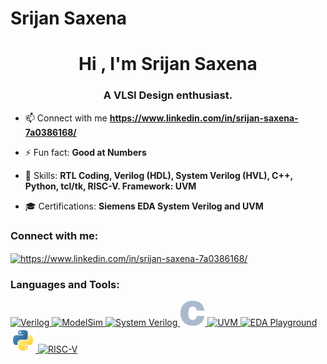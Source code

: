 #  Srijan Saxena
<h1 align="center">Hi , I'm Srijan Saxena</h1>
<h3 align="center">A VLSI Design enthusiast.</h3>

- 📫 Connect with me **https://www.linkedin.com/in/srijan-saxena-7a0386168/**

- ⚡ Fun fact:  **Good at Numbers**

- 🤹 Skills: **RTL Coding, Verilog (HDL), System Verilog (HVL), C++, Python, tcl/tk, RISC-V. Framework: UVM**

- 🎓 Certifications: **Siemens EDA System Verilog and UVM**


<h3 align="left">Connect with me:</h3>
<p align="left">
<a href="https://linkedin.com/in/https://www.linkedin.com/in/srijan-saxena-7a0386168/" target="blank"><img align="center" src="https://cdn.jsdelivr.net/npm/simple-icons@3.0.1/icons/linkedin.svg" alt="https://www.linkedin.com/in/srijan-saxena-7a0386168/" height="30" width="40" /></a>
</p> 

<h3 align="left">Languages and Tools:</h3>
<p align="left"> <a href="https://en.wikipedia.org/wiki/Verilog" target="_blank"> <img src="https://uspto.report/TM/87977017/mark.png" alt="Verilog" width="40" height="40"/> </a><a href="https://en.wikipedia.org/wiki/ModelSim" target="_blank"> <img src = "https://steemitimages.com/p/KWcVEhPeHc6Fh7oiCQMV7ZqRNhtiHMHhqFCZaSKUJNheXBFLAv97hFgqHhwHhjvWyrGWtUi7HjrWc5kcNa?format=match&mode=fit&width=640" alt="ModelSim" width="40" height="40"/></a><a href="https://en.wikipedia.org/wiki/SystemVerilog" target="_blank"> <img src="https://encrypted-tbn0.gstatic.com/images?q=tbn:ANd9GcQ8sv7bZZH_LZ0lHMbBgEnhj6F2QUlhmPE0eQ&usqp=CAU" alt="System Verilog" width="40" height="40"/> </a><a href="https://www.cprogramming.com/" target="_blank"> <img src="https://raw.githubusercontent.com/devicons/devicon/master/icons/c/c-original.svg" alt="c" width="40" height="40"/> </a> <a href="https://www.accellera.org/downloads/standards/uvm" target="_blank"> <img src="http://uvm.io/images/uvm-logo.svg" alt="UVM" width="40" height="40"/> </a> <a href="https://www.edaplayground.com/" target="_blank"> <img src="https://pbs.twimg.com/profile_images/420045291123793921/qbn3_mPm_400x400.png" alt="EDA Playground" width="40" height="40"/> </a> <a href="https://www.python.org" target="_blank"> <img src="https://raw.githubusercontent.com/devicons/devicon/master/icons/python/python-original.svg" alt="python" width="40" height="40"/> </a> <a href="https://riscv.org/" target="_blank"> <img src="https://pbs.twimg.com/profile_images/1095867248982425600/XIoYfG8t_400x400.png" alt="RISC-V" width="40" height="40"/> </a> </p>
